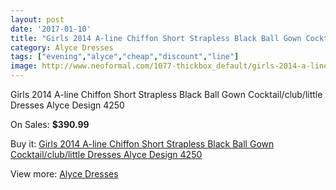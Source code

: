```yaml
---
layout: post
date: '2017-01-10'
title: "Girls 2014 A-line Chiffon Short Strapless Black Ball Gown Cocktail/club/little Dresses Alyce Design 4250"
category: Alyce Dresses
tags: ["evening","alyce","cheap","discount","line"]
image: http://www.neoformal.com/1077-thickbox_default/girls-2014-a-line-chiffon-short-strapless-black-ball-gown-cocktail-club-little-dresses-alyce-design-4250.jpg
---
```

Girls 2014 A-line Chiffon Short Strapless Black Ball Gown Cocktail/club/little Dresses Alyce Design 4250

On Sales: **$390.99**
<a href="https://www.neoformal.com/en/alyce-dresses/392-girls-2014-a-line-chiffon-short-strapless-black-ball-gown-cocktail-club-little-dresses-alyce-design-4250.html"><amp-img layout="responsive" width="600" height="600" src="//www.neoformal.com/1077-thickbox_default/girls-2014-a-line-chiffon-short-strapless-black-ball-gown-cocktail-club-little-dresses-alyce-design-4250.jpg" alt="Girls 2014 A-line Chiffon Short Strapless Black Ball Gown Cocktail/club/little Dresses Alyce Design 4250 0" /></a>
<a href="https://www.neoformal.com/en/alyce-dresses/392-girls-2014-a-line-chiffon-short-strapless-black-ball-gown-cocktail-club-little-dresses-alyce-design-4250.html"><amp-img layout="responsive" width="600" height="600" src="//www.neoformal.com/1078-thickbox_default/girls-2014-a-line-chiffon-short-strapless-black-ball-gown-cocktail-club-little-dresses-alyce-design-4250.jpg" alt="Girls 2014 A-line Chiffon Short Strapless Black Ball Gown Cocktail/club/little Dresses Alyce Design 4250 1" /></a>
<a href="https://www.neoformal.com/en/alyce-dresses/392-girls-2014-a-line-chiffon-short-strapless-black-ball-gown-cocktail-club-little-dresses-alyce-design-4250.html"><amp-img layout="responsive" width="600" height="600" src="//www.neoformal.com/1079-thickbox_default/girls-2014-a-line-chiffon-short-strapless-black-ball-gown-cocktail-club-little-dresses-alyce-design-4250.jpg" alt="Girls 2014 A-line Chiffon Short Strapless Black Ball Gown Cocktail/club/little Dresses Alyce Design 4250 2" /></a>
<a href="https://www.neoformal.com/en/alyce-dresses/392-girls-2014-a-line-chiffon-short-strapless-black-ball-gown-cocktail-club-little-dresses-alyce-design-4250.html"><amp-img layout="responsive" width="600" height="600" src="//www.neoformal.com/1080-thickbox_default/girls-2014-a-line-chiffon-short-strapless-black-ball-gown-cocktail-club-little-dresses-alyce-design-4250.jpg" alt="Girls 2014 A-line Chiffon Short Strapless Black Ball Gown Cocktail/club/little Dresses Alyce Design 4250 3" /></a>

Buy it: [Girls 2014 A-line Chiffon Short Strapless Black Ball Gown Cocktail/club/little Dresses Alyce Design 4250](https://www.neoformal.com/en/alyce-dresses/392-girls-2014-a-line-chiffon-short-strapless-black-ball-gown-cocktail-club-little-dresses-alyce-design-4250.html "Girls 2014 A-line Chiffon Short Strapless Black Ball Gown Cocktail/club/little Dresses Alyce Design 4250")

View more: [Alyce Dresses](https://www.neoformal.com/en/3-alyce-dresses "Alyce Dresses")